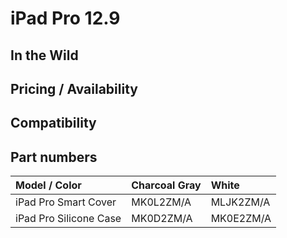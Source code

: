 # iPad Pro 12.9

## In the Wild

## Pricing / Availability

## Compatibility

## Part numbers

|Model / Color|Charcoal Gray|White|
|:--|:--|:--|
|iPad Pro Smart Cover|MK0L2ZM/A|MLJK2ZM/A|
|iPad Pro Silicone Case|MK0D2ZM/A|MK0E2ZM/A|


